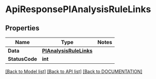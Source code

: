 # ApiResponsePIAnalysisRuleLinks

## Properties
Name | Type | Notes
------------ | ------------- | -------------
**Data** | **[**PIAnalysisRuleLinks**](../Model/PIAnalysisRuleLinks.md)**
**StatusCode** | **int**

[[Back to Model list]](../../DOCUMENTATION.md#documentation-for-models) [[Back to API list]](../../DOCUMENTATION.md#documentation-for-api-endpoints) [[Back to DOCUMENTATION]](../../DOCUMENTATION.md)
